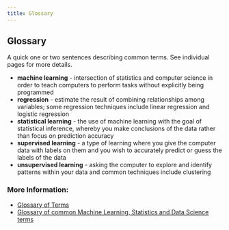 ```yaml
---
title: Glossary
---
```

## Glossary

A quick one or two sentences describing common terms. See individual pages for
more details.

- **machine learning** - intersection of statistics and computer science in
  order to teach computers to perform tasks without explicitly being programmed
- **regression** - estimate the result of combining relationships among
  variables; some regression techniques include linear regression and logistic
  regression
- **statistical learning** - the use of machine learning with the goal of
  statistical inference, whereby you make conclusions of the data rather than
  focus on prediction accuracy
- **supervised learning** - a type of learning where you give the computer data
  with labels on them and you wish to accurately predict or guess the labels of
  the data
- **unsupervised learning** - asking the computer to explore and identify
  patterns within your data and common techniques include clustering

### More Information:

- <a href='http://robotics.stanford.edu/~ronnyk/glossary.html' target='_blank' rel='nofollow'>Glossary of Terms</a>
- <a href='https://www.analyticsvidhya.com/glossary-of-common-statistics-and-machine-learning-terms/' target='_blank' rel='nofollow'>Glossary of common Machine Learning, Statistics and Data Science terms</a>
